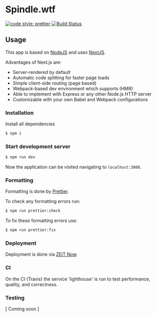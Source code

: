 # Spindle.wtf 
[![code style: prettier](https://img.shields.io/badge/code_style-prettier-ff69b4.svg?style=flat-square)](https://github.com/prettier/prettier) [![Build Status](https://travis-ci.org/StudioSpindle/spindle.wtf.svg?branch=master)](https://travis-ci.org/StudioSpindle/spindle.wtf)

## Usage

This app is based on [NodeJS](https://nodejs.org/en/) and uses [NextJS](https://nextjs.org/).

Advantages of Next.js are:
- Server-rendered by default
- Automatic code splitting for faster page loads
- Simple client-side routing (page based)
- Webpack-based dev environment which supports (HMR)
- Able to implement with Express or any other Node.js HTTP server
- Customizable with your own Babel and Webpack configurations

### Installation

Install all dependencies

```bash
$ npm i
```

### Start development server

```bash
$ npm run dev
```

Now the application can be visited navigating to `localhost:3000`. 

### Formatting

Formatting is done by [Prettier](https://prettier.io). 

To check any formatting errors run:
```bash 
$ npm run prettier:check
```

To fix these formatting errors use:
```bash 
$ npm run prettier:fix
```

### Deployment

Deployment is done via [ZEIT Now](https://zeit.co/docs).

### CI

On the CI (Travis) the service 'lighthouse' is run to test performance, quality, and correctness. 

### Testing

[ Coming soon ]